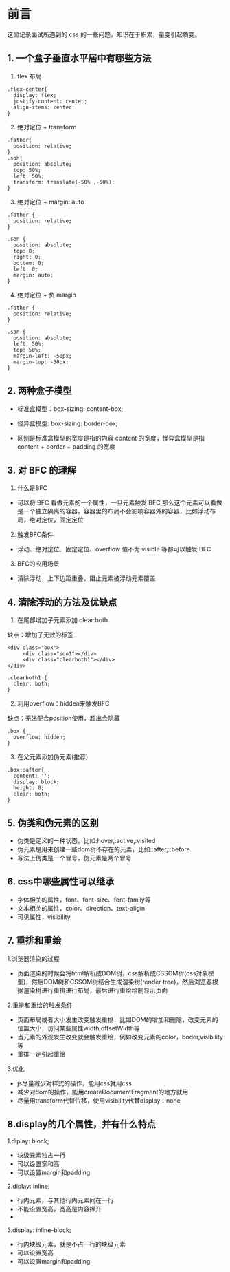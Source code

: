 # 前言

这里记录面试所遇到的 css 的一些问题，知识在于积累，量变引起质变。

## 1. 一个盒子垂直水平居中有哪些方法

1. flex 布局

```
.flex-center{
  display: flex;
  justify-content: center;
  align-items: center;
}

```

2. 绝对定位 + transform

```
.father{
  position: relative;
}
.son{
  position: absolute;
  top: 50%;
  left: 50%;
  transform: translate(-50% ,-50%);
}
```

3. 绝对定位 + margin: auto

```
.father {
  position: relative;
}

.son {
  position: absolute;
  top: 0;
  right: 0;
  bottom: 0;
  left: 0;
  margin: auto;
}
```

4. 绝对定位 + 负 margin

```
.father {
  position: relative;
}

.son {
  position: absolute;
  left: 50%;
  top: 50%;
  margin-left: -50px;
  margin-top: -50px;
}
```

## 2. 两种盒子模型

- 标准盒模型：box-sizing: content-box;

- 怪异盒模型: box-sizing: border-box;

- 区别是标准盒模型的宽度是指的内容 content 的宽度，怪异盒模型是指 content + border + padding 的宽度

## 3. 对 BFC 的理解

1. 什么是BFC
- 可以将 BFC 看做元素的一个属性，一旦元素触发 BFC,那么这个元素可以看做是一个独立隔离的容器，容器里的布局不会影响容器外的容器，比如浮动布局，绝对定位，固定定位
2. 触发BFC条件
- 浮动、绝对定位、固定定位、overflow 值不为 visible 等都可以触发 BFC
3. BFC的应用场景
- 清除浮动，上下边距重叠，阻止元素被浮动元素覆盖

## 4. 清除浮动的方法及优缺点

1. 在尾部增加子元素添加 clear:both

缺点：增加了无效的标签

```
<div class="box">
     <div class="son1"></div>
     <div class="clearboth1"></div>
</div>

.clearboth1 {
  clear: both;
}
```

2. 利用overflow：hidden来触发BFC

缺点：无法配合position使用，超出会隐藏

```
.box {
  overflow: hidden;
}
```

3. 在父元素添加伪元素(推荐)
```
.box::after{
  content: '';
  display: block;
  height: 0;
  clear: both;
}
```

## 5. 伪类和伪元素的区别
- 伪类是定义的一种状态，比如:hover,:active,:visited
- 伪元素是用来创建一些dom树不存在的元素，比如::after,::before
- 写法上伪类是一个冒号，伪元素是两个冒号

## 6. css中哪些属性可以继承
- 字体相关的属性，font、font-size、font-family等
- 文本相关的属性，color、direction、text-aligin
- 可见属性，visibility

## 7. 重排和重绘
1.浏览器渲染的过程
- 页面渲染的时候会将html解析成DOM树，css解析成CSSOM树(css对象模型)，然后DOM树和CSSOM树结合生成渲染树(render tree)，然后浏览器根据渲染树进行重排进行布局，最后进行重绘绘制显示页面


2.重排和重绘的触发条件
- 页面布局或者大小发生改变触发重排，比如DOM的增加和删除，改变元素的位置大小，访问某些属性width,offsetWidth等
- 当元素的外观发生改变就会触发重绘，例如改变元素的color，boder,visibility等
- 重排一定引起重绘

3.优化
 - js尽量减少对样式的操作，能用css就用css
 - 减少对dom的操作，能用createDocumentFragment的地方就用
 - 尽量用transform代替位移，使用visibility代替display：none

 ## 8.display的几个属性，并有什么特点
 1.diplay: block;

 - 块级元素独占一行
 - 可以设置宽和高
 - 可以设置margin和padding

 2.diplay: inline;

 - 行内元素，与其他行内元素同在一行
 - 不能设置宽高，宽高是内容撑开
 - 

 3.display: inline-block;
 - 行内块级元素，就是不占一行的块级元素
 - 可以设置宽高
 - 可以设置margin和padding


